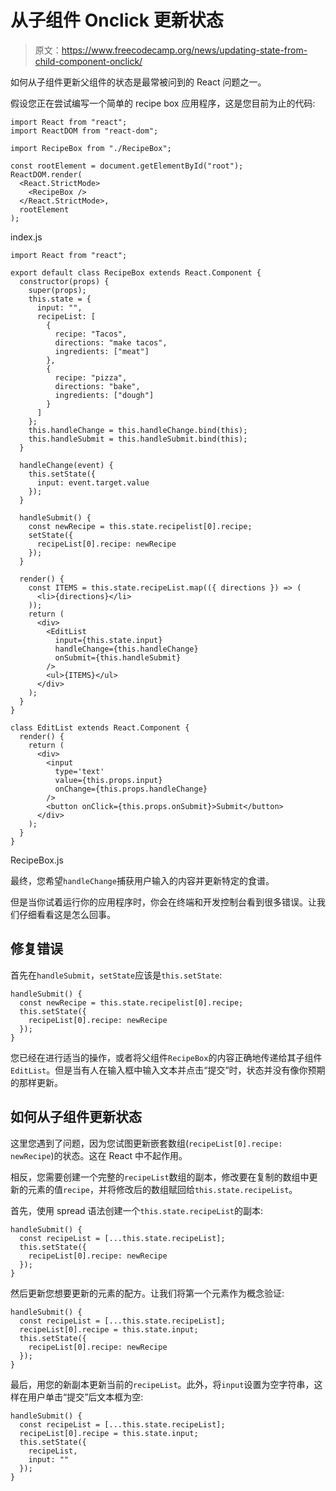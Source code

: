 # 从子组件 Onclick 更新状态

> 原文：<https://www.freecodecamp.org/news/updating-state-from-child-component-onclick/>

如何从子组件更新父组件的状态是最常被问到的 React 问题之一。

假设您正在尝试编写一个简单的 recipe box 应用程序，这是您目前为止的代码:

```
import React from "react";
import ReactDOM from "react-dom";

import RecipeBox from "./RecipeBox";

const rootElement = document.getElementById("root");
ReactDOM.render(
  <React.StrictMode>
    <RecipeBox />
  </React.StrictMode>,
  rootElement
); 
```

index.js

```
import React from "react";

export default class RecipeBox extends React.Component {
  constructor(props) {
    super(props);
    this.state = {
      input: "",
      recipeList: [
        {
          recipe: "Tacos",
          directions: "make tacos",
          ingredients: ["meat"]
        },
        {
          recipe: "pizza",
          directions: "bake",
          ingredients: ["dough"]
        }
      ]
    };
    this.handleChange = this.handleChange.bind(this);
    this.handleSubmit = this.handleSubmit.bind(this);
  }

  handleChange(event) {
    this.setState({
      input: event.target.value
    });
  }

  handleSubmit() {
    const newRecipe = this.state.recipelist[0].recipe;
    setState({
      recipeList[0].recipe: newRecipe
    });
  }

  render() {
    const ITEMS = this.state.recipeList.map(({ directions }) => (
      <li>{directions}</li>
    ));
    return (
      <div>
        <EditList
          input={this.state.input}
          handleChange={this.handleChange}
          onSubmit={this.handleSubmit}
        />
        <ul>{ITEMS}</ul>
      </div>
    );
  }
}

class EditList extends React.Component {
  render() {
    return (
      <div>
        <input
          type='text'
          value={this.props.input}
          onChange={this.props.handleChange}
        />
        <button onClick={this.props.onSubmit}>Submit</button>
      </div>
    );
  }
}
```

RecipeBox.js

最终，您希望`handleChange`捕获用户输入的内容并更新特定的食谱。

但是当你试着运行你的应用程序时，你会在终端和开发控制台看到很多错误。让我们仔细看看这是怎么回事。

## 修复错误

首先在`handleSubmit`，`setState`应该是`this.setState`:

```
handleSubmit() {
  const newRecipe = this.state.recipelist[0].recipe;
  this.setState({
    recipeList[0].recipe: newRecipe
  });
}
```

您已经在进行适当的操作，或者将父组件`RecipeBox`的内容正确地传递给其子组件`EditList`。但是当有人在输入框中输入文本并点击“提交”时，状态并没有像你预期的那样更新。

## 如何从子组件更新状态

这里您遇到了问题，因为您试图更新嵌套数组(`recipeList[0].recipe: newRecipe`)的状态。这在 React 中不起作用。

相反，您需要创建一个完整的`recipeList`数组的副本，修改要在复制的数组中更新的元素的值`recipe`，并将修改后的数组赋回给`this.state.recipeList`。

首先，使用 spread 语法创建一个`this.state.recipeList`的副本:

```
handleSubmit() {
  const recipeList = [...this.state.recipeList];
  this.setState({
    recipeList[0].recipe: newRecipe
  });
}
```

然后更新您想要更新的元素的配方。让我们将第一个元素作为概念验证:

```
handleSubmit() {
  const recipeList = [...this.state.recipeList];
  recipeList[0].recipe = this.state.input;
  this.setState({
    recipeList[0].recipe: newRecipe
  });
}
```

最后，用您的新副本更新当前的`recipeList`。此外，将`input`设置为空字符串，这样在用户单击“提交”后文本框为空:

```
handleSubmit() {
  const recipeList = [...this.state.recipeList];
  recipeList[0].recipe = this.state.input;
  this.setState({
    recipeList,
    input: ""
  });
}
```